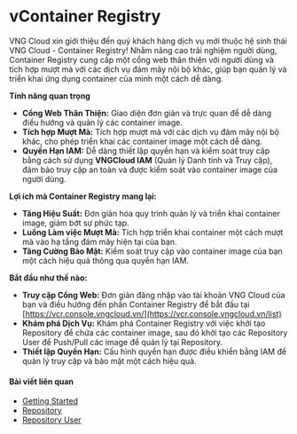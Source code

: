 # vContainer Registry

VNG Cloud xin giới thiệu đến quý khách hàng dịch vụ mới thuộc hệ sinh thái VNG Cloud - Container Registry! Nhằm nâng cao trải nghiệm người dùng, Container Registry cung cấp một cổng web thân thiện với người dùng và tích hợp mượt mà với các dịch vụ đám mây nội bộ khác, giúp bạn quản lý và triển khai ứng dụng container của mình một cách dễ dàng.

**Tính năng quan trọng**

* **Cổng Web Thân Thiện:** Giao diện đơn giản và trực quan để dễ dàng điều hướng và quản lý các container image.
* **Tích hợp Mượt Mà:** Tích hợp mượt mà với các dịch vụ đám mây nội bộ khác, cho phép triển khai các container image một cách dễ dàng.
* **Quyền Hạn IAM:** Dễ dàng thiết lập quyền hạn và kiểm soát truy cập bằng cách sử dụng **VNGCloud IAM** (Quản lý Danh tính và Truy cập), đảm bảo truy cập an toàn và được kiểm soát vào container image của người dùng.

**Lợi ích mà Container Registry mang lại:**

* **Tăng Hiệu Suất:** Đơn giản hóa quy trình quản lý và triển khai container image, giảm bớt sự phức tạp.
* **Luồng Làm việc Mượt Mà:** Tích hợp triển khai container một cách mượt mà vào hạ tầng đám mây hiện tại của bạn.
* **Tăng Cường Bảo Mật:** Kiểm soát truy cập vào container image của bạn một cách hiệu quả thông qua quyền hạn IAM.

**Bắt đầu như thế nào:**

* **Truy cập Cổng Web:** Đơn giản đăng nhập vào tài khoản VNG Cloud của bạn và điều hướng đến phần Container Registry để bắt đầu tại [https://vcr.console.vngcloud.vn/](https://vcr.console.vngcloud.vn/list)
* **Khám phá Dịch Vụ:** Khám phá Container Registry với việc khởi tạo Repository để chứa các container image, sau đó khởi tạo các Repository User để Push/Pull các image để quản lý tại Repository.
* **Thiết lập Quyền Hạn:** Cấu hình quyền hạn được điều khiển bằng IAM để quản lý truy cập và bảo mật một cách hiệu quả.

#### Bài viết liên quan 

* [Getting Started](https://docs.vngcloud.vn/vng-cloud-document/vn/vcontainer-registry/bat-dau-voi-vcr)
* [Repository](https://docs.vngcloud.vn/vng-cloud-document/vn/vcontainer-registry/repository)
* [Repository User](https://docs.vngcloud.vn/vng-cloud-document/vn/vcontainer-registry/cach-tao-repository-user)
